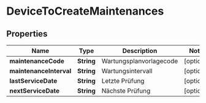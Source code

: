 # DeviceToCreateMaintenances

## Properties
Name | Type | Description | Notes
------------ | ------------- | ------------- | -------------
**maintenanceCode** | **String** | Wartungsplanvorlagecode |  [optional]
**maintenanceInterval** | **String** | Wartungsintervall |  [optional]
**lastServiceDate** | **String** | Letzte Prüfung |  [optional]
**nextServiceDate** | **String** | Nächste Prüfung |  [optional]
